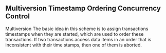 ## Multiversion Timestamp Ordering Concurrency Control

Multiversion
The basic idea in this scheme is to assign transactions timestamps when they are started, which are used to order these transactions. If two transactions access data items in an order that is inconsistent with their time stamps, then one of them is aborted.
